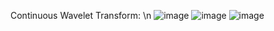 Continuous Wavelet Transform: \n
![image](https://user-images.githubusercontent.com/99061771/192184320-d87934fa-3b24-416b-b0ca-5b002481f666.png)
![image](https://user-images.githubusercontent.com/99061771/192185067-7861b21a-3a46-4305-b18c-0c84fc211f5d.png)
![image](https://user-images.githubusercontent.com/99061771/192189755-43e8c6f9-720a-4101-9316-4f37f3a17e2d.png)
